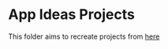 # App Ideas Projects

This folder aims to recreate projects from [here](https://github.com/florinpop17/app-ideas)